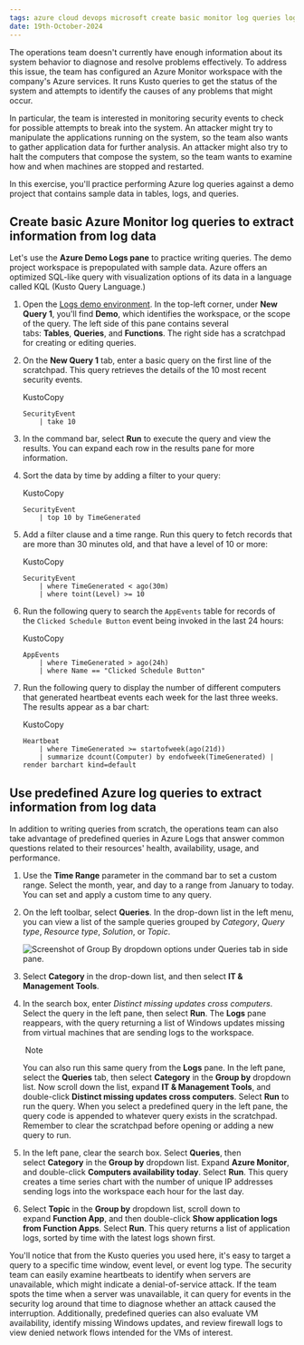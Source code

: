 ```yaml
---
tags: azure cloud devops microsoft create basic monitor log queries log data
date: 19th-October-2024
---
```


The operations team doesn't currently have enough information about its system behavior to diagnose and resolve problems effectively. To address this issue, the team has configured an Azure Monitor workspace with the company's Azure services. It runs Kusto queries to get the status of the system and attempts to identify the causes of any problems that might occur.

In particular, the team is interested in monitoring security events to check for possible attempts to break into the system. An attacker might try to manipulate the applications running on the system, so the team also wants to gather application data for further analysis. An attacker might also try to halt the computers that compose the system, so the team wants to examine how and when machines are stopped and restarted.

In this exercise, you'll practice performing Azure log queries against a demo project that contains sample data in tables, logs, and queries.

## Create basic Azure Monitor log queries to extract information from log data

Let's use the **Azure Demo Logs pane** to practice writing queries. The demo project workspace is prepopulated with sample data. Azure offers an optimized SQL-like query with visualization options of its data in a language called KQL (Kusto Query Language.)

1. Open the [Logs demo environment](https://portal.azure.com/learn.docs.microsoft.com/#blade/Microsoft_Azure_Monitoring_Logs/DemoLogsBlade?azure-portal=true). In the top-left corner, under **New Query 1**, you'll find **Demo**, which identifies the workspace, or the scope of the query. The left side of this pane contains several tabs: **Tables**, **Queries**, and **Functions**. The right side has a scratchpad for creating or editing queries.
    
2. On the **New Query 1** tab, enter a basic query on the first line of the scratchpad. This query retrieves the details of the 10 most recent security events.
    
    KustoCopy
    
    ```
    SecurityEvent
        | take 10
    ```
    
3. In the command bar, select **Run** to execute the query and view the results. You can expand each row in the results pane for more information.
    
4. Sort the data by time by adding a filter to your query:
    
    KustoCopy
    
    ```
    SecurityEvent
        | top 10 by TimeGenerated
    ```
    
5. Add a filter clause and a time range. Run this query to fetch records that are more than 30 minutes old, and that have a level of 10 or more:
    
    KustoCopy
    
    ```
    SecurityEvent
        | where TimeGenerated < ago(30m)
        | where toint(Level) >= 10
    ```
    
6. Run the following query to search the `AppEvents` table for records of the `Clicked Schedule Button` event being invoked in the last 24 hours:
    
    KustoCopy
    
    ```
    AppEvents 
        | where TimeGenerated > ago(24h)
        | where Name == "Clicked Schedule Button"
    ```
    
7. Run the following query to display the number of different computers that generated heartbeat events each week for the last three weeks. The results appear as a bar chart:
    
    KustoCopy
    
    ```
    Heartbeat
        | where TimeGenerated >= startofweek(ago(21d))
        | summarize dcount(Computer) by endofweek(TimeGenerated) | render barchart kind=default
    ```
    

## Use predefined Azure log queries to extract information from log data

In addition to writing queries from scratch, the operations team can also take advantage of predefined queries in Azure Logs that answer common questions related to their resources' health, availability, usage, and performance.

1. Use the **Time Range** parameter in the command bar to set a custom range. Select the month, year, and day to a range from January to today. You can set and apply a custom time to any query.
    
2. On the left toolbar, select **Queries**. In the drop-down list in the left menu, you can view a list of the sample queries grouped by _Category_, _Query type_, _Resource type_, _Solution_, or _Topic_.
    
    ![Screenshot of Group By dropdown options under Queries tab in side pane.](https://learn.microsoft.com/en-us/training/modules/analyze-infrastructure-with-azure-monitor-logs/media/4-azure-queries-category-groupby.png)
    
3. Select **Category** in the drop-down list, and then select **IT & Management Tools**.
    
4. In the search box, enter _Distinct missing updates cross computers_. Select the query in the left pane, then select **Run**. The **Logs** pane reappears, with the query returning a list of Windows updates missing from virtual machines that are sending logs to the workspace.
    
     Note
    
    You can also run this same query from the **Logs** pane. In the left pane, select the **Queries** tab, then select **Category** in the **Group by** dropdown list. Now scroll down the list, expand **IT & Management Tools**, and double-click **Distinct missing updates cross computers**. Select **Run** to run the query. When you select a predefined query in the left pane, the query code is appended to whatever query exists in the scratchpad. Remember to clear the scratchpad before opening or adding a new query to run.
    
5. In the left pane, clear the search box. Select **Queries**, then select **Category** in the **Group by** dropdown list. Expand **Azure Monitor**, and double-click **Computers availability today**. Select **Run**. This query creates a time series chart with the number of unique IP addresses sending logs into the workspace each hour for the last day.
    
6. Select **Topic** in the **Group by** dropdown list, scroll down to expand **Function App**, and then double-click **Show application logs from Function Apps**. Select **Run**. This query returns a list of application logs, sorted by time with the latest logs shown first.
    

You'll notice that from the Kusto queries you used here, it's easy to target a query to a specific time window, event level, or event log type. The security team can easily examine heartbeats to identify when servers are unavailable, which might indicate a denial-of-service attack. If the team spots the time when a server was unavailable, it can query for events in the security log around that time to diagnose whether an attack caused the interruption. Additionally, predefined queries can also evaluate VM availability, identify missing Windows updates, and review firewall logs to view denied network flows intended for the VMs of interest.